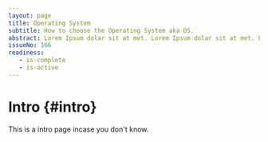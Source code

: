 ```yaml
---
layout: page
title: Operating System
subtitle: How to choose the Operating System aka OS.
abstract: Lorem Ipsum dolar sit at met. Lorem Ipsum dolar sit at met. Lorem Ipsum dolar sit at met.
issueNo: 166
readiness:
   - is-complete
   - is-active
---
```




# Intro {#intro}

This is a intro page incase you don't know.
